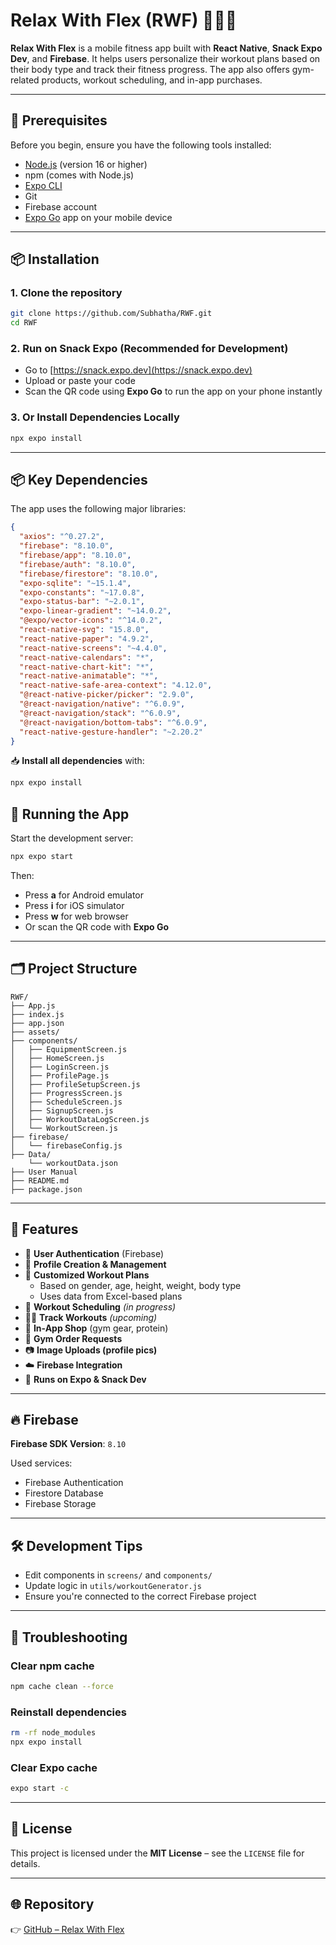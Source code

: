 # Relax With Flex (RWF) 🧘‍♂️💪

**Relax With Flex** is a mobile fitness app built with **React Native**, **Snack Expo Dev**, and **Firebase**. It helps users personalize their workout plans based on their body type and track their fitness progress. The app also offers gym-related products, workout scheduling, and in-app purchases.

---

## 🚀 Prerequisites

Before you begin, ensure you have the following tools installed:

- [Node.js](https://nodejs.org/) (version 16 or higher)
- npm (comes with Node.js)
- [Expo CLI](https://docs.expo.dev/get-started/installation/)
- Git
- Firebase account
- [Expo Go](https://expo.dev/client) app on your mobile device

---

## 📦 Installation

### 1. Clone the repository

```bash
git clone https://github.com/Subhatha/RWF.git
cd RWF
```

### 2. Run on Snack Expo (Recommended for Development)

- Go to [https://snack.expo.dev](https://snack.expo.dev)
- Upload or paste your code
- Scan the QR code using **Expo Go** to run the app on your phone instantly

### 3. Or Install Dependencies Locally

```bash
npx expo install
```

---


## 📦 Key Dependencies

The app uses the following major libraries:

```json
{
  "axios": "^0.27.2",
  "firebase": "8.10.0",
  "firebase/app": "8.10.0",
  "firebase/auth": "8.10.0",
  "firebase/firestore": "8.10.0",
  "expo-sqlite": "~15.1.4",
  "expo-constants": "~17.0.8",
  "expo-status-bar": "~2.0.1",
  "expo-linear-gradient": "~14.0.2",
  "@expo/vector-icons": "^14.0.2",
  "react-native-svg": "15.8.0",
  "react-native-paper": "4.9.2",
  "react-native-screens": "~4.4.0",
  "react-native-calendars": "*",
  "react-native-chart-kit": "*",
  "react-native-animatable": "*",
  "react-native-safe-area-context": "4.12.0",
  "@react-native-picker/picker": "2.9.0",
  "@react-navigation/native": "^6.0.9",
  "@react-navigation/stack": "^6.0.9",
  "@react-navigation/bottom-tabs": "^6.0.9",
  "react-native-gesture-handler": "~2.20.2"
}
```

📥 **Install all dependencies** with:

```bash
npx expo install
```


## 📱 Running the App

Start the development server:

```bash
npx expo start
```

Then:

- Press **a** for Android emulator  
- Press **i** for iOS simulator  
- Press **w** for web browser  
- Or scan the QR code with **Expo Go**

---

## 🗂 Project Structure

```
RWF/
├── App.js
├── index.js
├── app.json
├── assets/
├── components/
│   ├── EquipmentScreen.js
│   ├── HomeScreen.js
│   ├── LoginScreen.js
│   ├── ProfilePage.js
│   ├── ProfileSetupScreen.js
│   ├── ProgressScreen.js
│   ├── ScheduleScreen.js
│   ├── SignupScreen.js
│   ├── WorkoutDataLogScreen.js
│   └── WorkoutScreen.js
├── firebase/
│   └── firebaseConfig.js
├── Data/
    └── workoutData.json
├── User Manual
├── README.md
├── package.json
```

---

## 🔑 Features

- 🔐 **User Authentication** (Firebase)
- 👤 **Profile Creation & Management**
- 🧠 **Customized Workout Plans**
  - Based on gender, age, height, weight, body type
  - Uses data from Excel-based plans
- 📅 **Workout Scheduling** *(in progress)*
- 🏋️‍♀️ **Track Workouts** *(upcoming)*
- 🛒 **In-App Shop** (gym gear, protein)
- 🏬 **Gym Order Requests**
- 📷 **Image Uploads (profile pics)**
- ☁️ **Firebase Integration**
- 📱 **Runs on Expo & Snack Dev**

---

## 🔥 Firebase

**Firebase SDK Version**: `8.10`

Used services:

- Firebase Authentication
- Firestore Database
- Firebase Storage

---

## 🛠 Development Tips

- Edit components in `screens/` and `components/`
- Update logic in `utils/workoutGenerator.js`
- Ensure you're connected to the correct Firebase project

---

## 🧯 Troubleshooting

### Clear npm cache

```bash
npm cache clean --force
```

### Reinstall dependencies

```bash
rm -rf node_modules
npx expo install
```

### Clear Expo cache

```bash
expo start -c
```

---

## 📜 License

This project is licensed under the **MIT License** – see the `LICENSE` file for details.

---

## 🌐 Repository

👉 [GitHub – Relax With Flex](https://github.com/Subhatha/RWF)
